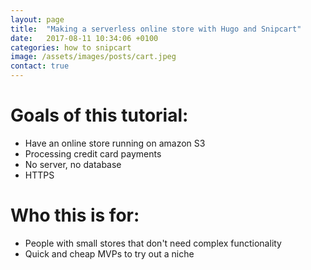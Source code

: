 ```yaml
---
layout: page
title:  "Making a serverless online store with Hugo and Snipcart"
date:   2017-08-11 10:34:06 +0100
categories: how to snipcart
image: /assets/images/posts/cart.jpeg
contact: true
---
```

# Goals of this tutorial:
- Have an online store running on amazon S3
- Processing credit card payments
- No server, no database
- HTTPS

# Who this is for:
- People with small stores that don't need complex functionality
- Quick and cheap MVPs to try out a niche
